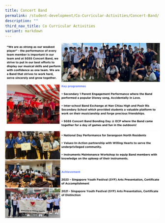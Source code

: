 ```yaml
---
title: Concert Band
permalink: /student-development/Co-Curricular-Activities/Concert-Band/
description: ""
third_nav_title: Co Curricular Activities
variant: markdown
---
```

![](/images/ccaband2024__1_.png)
![](/images/ccaband2024__2_.png)

